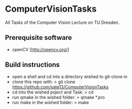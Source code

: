 ComputerVisionTasks
===================

All Tasks of the Computer Vision Lecture on TU Dresden.

Prerequisite software
---------------------
* openCV [http://opencv.org/]

Build instructions
------------------
* open a shell and cd into a directory wished to git-clone in
* clone this repo with: > git clone https://github.com/sate13/ComputerVisionTasks
* cd into the wished poject and Task: > cd
* run qmake in the wished folder: > qmake *.pro
* run make in the wished folder: > make

